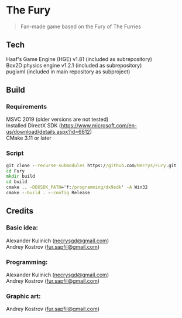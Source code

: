 # The Fury
> Fan-made game based on the Fury of The Furries

## Tech
Haaf's Game Engine (HGE) v1.81 (included as subrepository)  
Box2D physics engine v1.2.1 (included as subrepository)  
pugixml (included in main repository as subproject)  

## Build
### Requirements
MSVC 2019 (older versions are not tested)  
Installed DirectX SDK (https://www.microsoft.com/en-us/download/details.aspx?id=6812)  
CMake 3.11 or later  

### Script
```bat
git clone --recurse-submodules https://github.com/Necrys/Fury.git
cd Fury
mkdir build
cd build
cmake .. -DDXSDK_PATH='f:/programming/dx9sdk' -A Win32
cmake --build . --config Release
```

## Credits
### Basic idea:
Alexander Kulinich (necrysgd@gmail.com)  
Andrey Kostrov (fur.sapfil@gmail.com)

### Programming:
Alexander Kulinich (necrysgd@gmail.com)  
Andrey Kostrov (fur.sapfil@gmail.com)

### Graphic art:
Andrey Kostrov (fur.sapfil@gmail.com)

